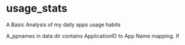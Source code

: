 # usage_stats
A Basic Analysis of my daily apps usage habits






A_ppnames in data dir contains ApplicationID to App Name mapping. If 
